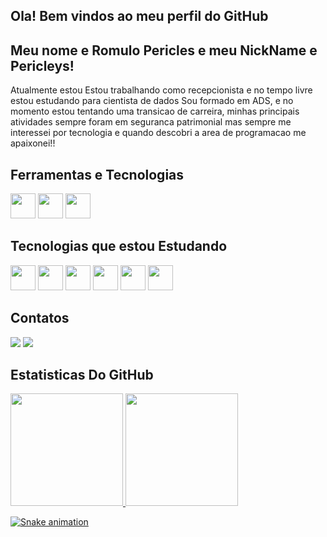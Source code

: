 ## Ola! Bem vindos ao meu perfil do GitHub
## Meu nome e Romulo Pericles e meu NickName e Pericleys!

Atualmente estou Estou trabalhando como recepcionista e no tempo livre estou estudando para cientista de dados
Sou formado em ADS, e no momento estou tentando uma transicao de carreira, minhas principais atividades sempre foram em seguranca patrimonial
mas sempre me interessei por tecnologia e quando descobri a area de programacao me apaixonei!!



## Ferramentas e Tecnologias
  
  <img src="https://cdn.jsdelivr.net/gh/devicons/devicon@latest/icons/github/github-original-wordmark.svg" width="40" height="40" /> <img src="https://cdn.jsdelivr.net/gh/devicons/devicon@latest/icons/eclipse/eclipse-original.svg" width="40" height="40" />
            <img src="https://cdn.jsdelivr.net/gh/devicons/devicon@latest/icons/vscode/vscode-original.svg" width="40" height="40"/>
          
          
          

## Tecnologias que estou Estudando

  <img src="https://cdn.jsdelivr.net/gh/devicons/devicon@latest/icons/java/java-original-wordmark.svg" width="40" height="40" /> <img src="https://cdn.jsdelivr.net/gh/devicons/devicon@latest/icons/mysql/mysql-original-wordmark.svg" width="40" height="40"  /> <img src="https://cdn.jsdelivr.net/gh/devicons/devicon@latest/icons/postgresql/postgresql-original-wordmark.svg" width="40" height="40" /> <img src="https://cdn.jsdelivr.net/gh/devicons/devicon@latest/icons/python/python-original-wordmark.svg" width="40" height="40"/> 
<img src="https://cdn.jsdelivr.net/gh/devicons/devicon@latest/icons/linux/linux-original.svg" width="40"  heigth="40"/> <img src="https://cdn.jsdelivr.net/gh/devicons/devicon@latest/icons/docker/docker-original.svg" width="40"  heigth="40"/>
          


  ## Contatos

  <div>
<a href = "pericleys@gmail.com"><img loading="lazy" src="https://img.shields.io/badge/Gmail-D14836?style=for-the-badge&logo=gmail&logoColor=white" target="_blank"></a>
<a href="https://www.linkedin.com/in/r%C3%B4mulo-pericles-b84129160/" target="_blank"><img loading="lazy" src="https://img.shields.io/badge/-LinkedIn-%230077B5?style=for-the-badge&logo=linkedin&logoColor=white" target="_blank"></a>   
</div>
            
          
## Estatisticas Do GitHub
<div>
<a href="https://github.com/pericleys">
<img loading="lazy" height="180em" src="https://github-readme-stats.vercel.app/api/top-langs/?username=pericleys&layout=compact&langs_count=7&theme=radical"/>
<img loading="lazy" height="180em" src="https://github-readme-stats.vercel.app/api?username=pericleys&show_icons=true&theme=radical&include_all_commits=true&count_private=true"/>
</div>

![Snake animation](https://github.com/pericleys/pericleys/blob/output/github-contribution-grid-snake.svg)
